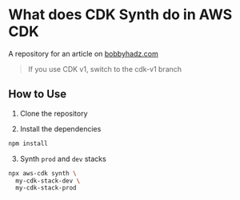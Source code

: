 # What does CDK Synth do in AWS CDK

A repository for an article on
[bobbyhadz.com](https://bobbyhadz.com/blog/what-aws-cdk-bootstrap-do)

> If you use CDK v1, switch to the cdk-v1 branch

## How to Use

1. Clone the repository

2. Install the dependencies

```bash
npm install
```

3. Synth `prod` and `dev` stacks

```bash
npx aws-cdk synth \
  my-cdk-stack-dev \
  my-cdk-stack-prod
```

